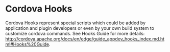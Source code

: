 <!--
# Deze applicatie is gemaakt voor een Proftaak voor de opleingin HBO-applicatie
# Whats In The Box is een Proftaak opdracht, deze app is de basis app o
# Games en andere applicaties worden buiten de app om aangestuurd
# Deze app is verbonden met een database waar gegevens uit worden opgehaald
# Zowel de games en deze app kunnen de database aanpassen

#GitHub wordt gebruikt om iteratie aan te tonen. Voor de volledige respository kijk dan op
#     https://github.com/diegovanloenen/WhatsInTheBoxApp

-->
# Cordova Hooks

Cordova Hooks represent special scripts which could be added by application and plugin developers or even by your own build system  to customize cordova commands. See Hooks Guide for more details:  http://cordova.apache.org/docs/en/edge/guide_appdev_hooks_index.md.html#Hooks%20Guide.
